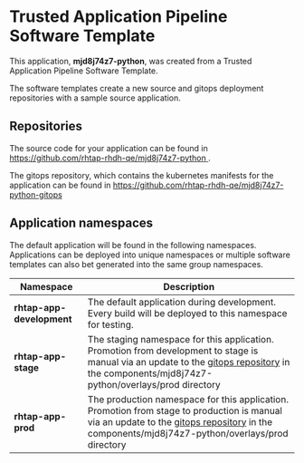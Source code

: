 # Trusted Application Pipeline Software Template

This application, **mjd8j74z7-python**, was created from a Trusted Application Pipeline Software Template.

The software templates create a new source and gitops deployment repositories with a sample source application. 

## Repositories

The source code for your application can be found in [https://github.com/rhtap-rhdh-qe/mjd8j74z7-python ](https://github.com/rhtap-rhdh-qe/mjd8j74z7-python ).
 
The gitops repository, which contains the kubernetes manifests for the application can be found in 
[https://github.com/rhtap-rhdh-qe/mjd8j74z7-python-gitops ](https://github.com/rhtap-rhdh-qe/mjd8j74z7-python-gitops ) 

## Application namespaces 

The default application will be found in the following namespaces. Applications can be deployed into unique namespaces or multiple software templates can also bet generated into the same group namespaces.  

|  Namespace   |  Description   |  
| -------- | -------- |   
| **rhtap-app-development** | The default application during development. Every build will be deployed to this namespace for testing. | 
| **rhtap-app-stage** | The staging namespace for this application. Promotion from development to stage is manual via an update to the [gitops repository](https://github.com/rhtap-rhdh-qe/mjd8j74z7-python-gitops ) in the components/mjd8j74z7-python/overlays/prod directory |  
| **rhtap-app-prod** | The production namespace for this application. Promotion from stage to production is manual via an update to the [gitops repository](https://github.com/rhtap-rhdh-qe/mjd8j74z7-python-gitops ) in the components/mjd8j74z7-python/overlays/prod directory | 